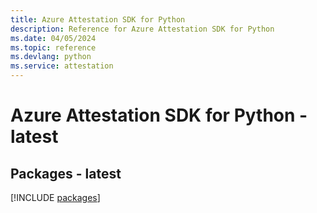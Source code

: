 ```yaml
---
title: Azure Attestation SDK for Python
description: Reference for Azure Attestation SDK for Python
ms.date: 04/05/2024
ms.topic: reference
ms.devlang: python
ms.service: attestation
---
```

# Azure Attestation SDK for Python - latest
## Packages - latest
[!INCLUDE [packages](attestation-index.md)]